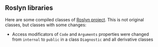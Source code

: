 ## Roslyn libraries

Here are some compiled classes of [Roslyn project](https://github.com/dotnet/roslyn). This is not original 
classes, but classes with some changes:
* Access modificators of `Code` and `Arguments` properties were changed from `internal` to `public` in a class `Diagnostic` and all
derivative classes
